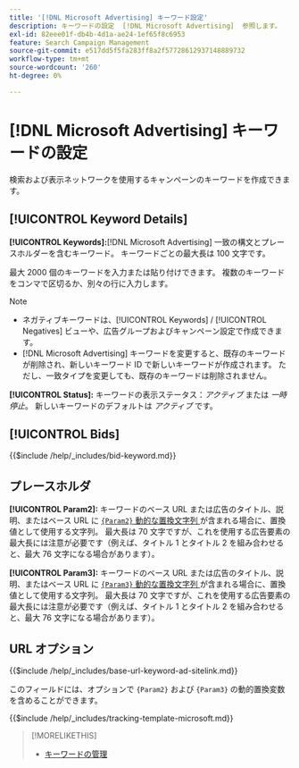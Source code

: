 ```yaml
---
title: '[!DNL Microsoft Advertising] キーワード設定'
description: キーワードの設定  [!DNL Microsoft Advertising]  参照します。
exl-id: 82eee01f-db4b-4d1a-ae24-1ef65f8c6953
feature: Search Campaign Management
source-git-commit: e517dd5f5fa283ff8a2f57728612937148889732
workflow-type: tm+mt
source-wordcount: '260'
ht-degree: 0%

---
```


# [!DNL Microsoft Advertising] キーワードの設定

検索および表示ネットワークを使用するキャンペーンのキーワードを作成できます。

## [!UICONTROL Keyword Details]

**[!UICONTROL Keywords]:**&#x200B;[!DNL Microsoft Advertising] 一致の構文とプレースホルダーを含むキーワード。 キーワードごとの最大長は 100 文字です。

最大 2000 個のキーワードを入力または貼り付けできます。 複数のキーワードをコンマで区切るか、別々の行に入力します。

>[!NOTE]
>
>* ネガティブキーワードは、[!UICONTROL Keywords] / [!UICONTROL Negatives] ビューや、広告グループおよびキャンペーン設定で作成できます。
>* [!DNL Microsoft Advertising] キーワードを変更すると、既存のキーワードが削除され、新しいキーワード ID で新しいキーワードが作成されます。 ただし、一致タイプを変更しても、既存のキーワードは削除されません。

**[!UICONTROL Status]:** キーワードの表示ステータス：*アクティブ* または *一時停止*。 新しいキーワードのデフォルトは *アクティブ* です。

## [!UICONTROL Bids]

<!-- **[!UICONTROL Bid]:** -->

{{$include /help/_includes/bid-keyword.md}}

## プレースホルダ

**[!UICONTROL Param2]:** キーワードのベース URL または広告のタイトル、説明、またはベース URL に [`{Param2}` 動的な置換文字列 ](https://help.bingads.microsoft.com/#apex/3/en/53079/0) が含まれる場合に、置換値として使用する文字列。 最大長は 70 文字ですが、これを使用する広告要素の最大長には注意が必要です（例えば、タイトル 1 とタイトル 2 を組み合わせると、最大 76 文字になる場合があります）。

**[!UICONTROL Param3]:** キーワードのベース URL または広告のタイトル、説明、またはベース URL に [`{Param3}` 動的な置換文字列 ](https://help.bingads.microsoft.com/#apex/3/en/53079/0) が含まれる場合に、置換値として使用する文字列。 最大長は 70 文字ですが、これを使用する広告要素の最大長には注意が必要です（例えば、タイトル 1 とタイトル 2 を組み合わせると、最大 76 文字になる場合があります）。

## URL オプション

<!-- **[!UICONTROL Base URl]:** -->

{{$include /help/_includes/base-url-keyword-ad-sitelink.md}}

このフィールドには、オプションで `{Param2}` および `{Param3}` の動的置換変数を含めることができます。

<!-- **[!UICONTROL Tracking Template]:** -->

{{$include /help/_includes/tracking-template-microsoft.md}}

>[!MORELIKETHIS]
>
>* [ キーワードの管理 ](/help/search-social-commerce/campaign-management/campaigns/keyword-manage.md)
